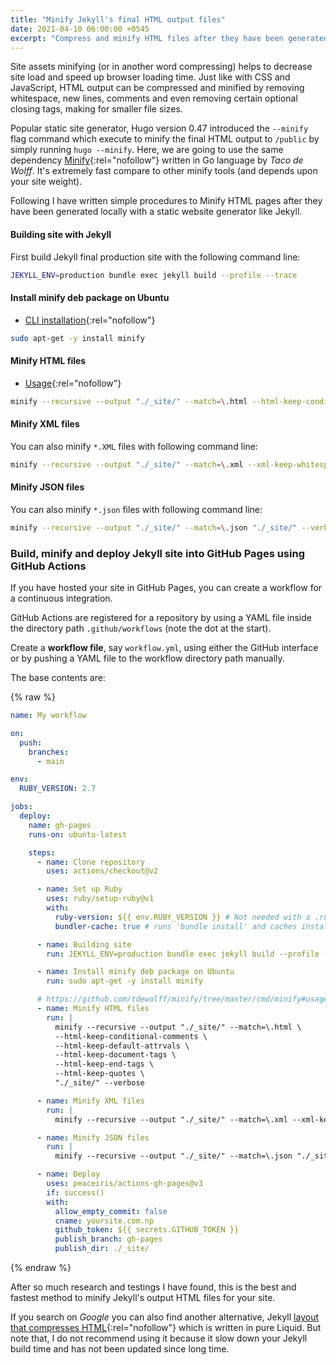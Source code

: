 ```yaml
---
title: "Minify Jekyll's final HTML output files"
date: 2021-04-10 06:00:00 +0545
excerpt: "Compress and minify HTML files after they have been generated locally with a static website generator like Jekyll."
---
```


Site assets minifying (or in another word compressing) helps to decrease site load and speed up browser loading time. Just like with CSS and JavaScript, HTML output can be compressed and minified by removing whitespace, new lines, comments and even removing certain optional closing tags, making for smaller file sizes.

Popular static site generator, Hugo version 0.47 introduced the `--minify` flag command which execute to minify the final HTML output to `/public` by simply running `hugo --minify`. Here, we are going to use the same dependency [Minify](https://github.com/tdewolff/minify){:rel="nofollow"} written in Go language by _Taco de Wolff_. It's extremely fast compare to other minify tools (and depends upon your site weight).

Following I have written simple procedures to Minify HTML pages after they have been generated locally with a static website generator like Jekyll.

#### Building site with Jekyll

First build Jekyll final production site with the following command line:

```bash
JEKYLL_ENV=production bundle exec jekyll build --profile --trace
```

#### Install minify deb package on Ubuntu

- [CLI installation](https://github.com/tdewolff/minify/tree/master/cmd/minify#installation){:rel="nofollow"}

```bash
sudo apt-get -y install minify
```

#### Minify HTML files

- [Usage](https://github.com/tdewolff/minify/tree/master/cmd/minify#usage){:rel="nofollow"}

```bash
minify --recursive --output "./_site/" --match=\.html --html-keep-conditional-comments --html-keep-default-attrvals --html-keep-document-tags --html-keep-end-tags --html-keep-quotes "./_site/" --verbose
```

#### Minify XML files

You can also minify `*.XML` files with following command line:

```bash
minify --recursive --output "./_site/" --match=\.xml --xml-keep-whitespace "./_site/" --verbose || true
```

#### Minify JSON files

You can also minify `*.json` files with following command line:

```bash
minify --recursive --output "./_site/" --match=\.json "./_site/" --verbose || true
```

### Build, minify and deploy Jekyll site into GitHub Pages using GitHub Actions

If you have hosted your site in GitHub Pages, you can create a workflow for a continuous integration.

GitHub Actions are registered for a repository by using a YAML file inside the directory path `.github/workflows` (note the dot at the start).

Create a **workflow file**, say `workflow.yml`, using either the GitHub interface or by pushing a YAML file to the workflow directory path manually.

The base contents are:

{% raw %}

```yml
name: My workflow

on:
  push:
    branches:
      - main

env:
  RUBY_VERSION: 2.7

jobs:
  deploy:
    name: gh-pages
    runs-on: ubuntu-latest

    steps:
      - name: Clone repository
        uses: actions/checkout@v2

      - name: Set up Ruby
        uses: ruby/setup-ruby@v1
        with:
          ruby-version: ${{ env.RUBY_VERSION }} # Not needed with a .ruby-version file
          bundler-cache: true # runs 'bundle install' and caches installed gems automatically

      - name: Building site
        run: JEKYLL_ENV=production bundle exec jekyll build --profile --trace

      - name: Install minify deb package on Ubuntu
        run: sudo apt-get -y install minify

      # https://github.com/tdewolff/minify/tree/master/cmd/minify#usage
      - name: Minify HTML files
        run: |
          minify --recursive --output "./_site/" --match=\.html \
          --html-keep-conditional-comments \
          --html-keep-default-attrvals \
          --html-keep-document-tags \
          --html-keep-end-tags \
          --html-keep-quotes \
          "./_site/" --verbose

      - name: Minify XML files
        run: |
          minify --recursive --output "./_site/" --match=\.xml --xml-keep-whitespace "./_site/" --verbose || true

      - name: Minify JSON files
        run: |
          minify --recursive --output "./_site/" --match=\.json "./_site/" --verbose || true

      - name: Deploy
        uses: peaceiris/actions-gh-pages@v3
        if: success()
        with:
          allow_empty_commit: false
          cname: yoursite.com.np
          github_token: ${{ secrets.GITHUB_TOKEN }}
          publish_branch: gh-pages
          publish_dir: ./_site/
```

{% endraw %}

After so much research and testings I have found, this is the best and fastest method to minify Jekyll's output HTML files for your site.

If you search on _Google_ you can also find another alternative, Jekyll [layout that compresses HTML](https://github.com/penibelst/jekyll-compress-html){:rel="nofollow"} which is written in pure Liquid. But note that, I do not recommend using it because it slow down your Jekyll build time and has not been updated since long time.
